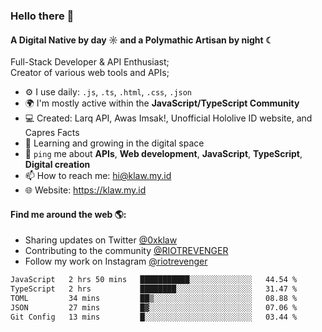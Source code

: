 ### Hello there 👋
#### A Digital Native by day ☼ and a Polymathic Artisan by night ☾

Full-Stack Developer & API Enthusiast;<br>
Creator of various web tools and APIs;

- ⚙️ I use daily: `.js`, `.ts`, `.html`, `.css`, `.json`
- 🌍 I'm mostly active within the **JavaScript/TypeScript Community**
- 💻 Created: Larq API, Awas Imsak!, Unofficial Hololive ID website, and Capres Facts
- 🌱 Learning and growing in the digital space
- 💬 `ping` me about **APIs**, **Web development**, **JavaScript**, **TypeScript**, **Digital creation**
- 📫 How to reach me: hi@klaw.my.id
- 🌐 Website: https://klaw.my.id

#### Find me around the web 🌎:
- Sharing updates on Twitter [@0xklaw](https://twitter.com/0xklaw)
- Contributing to the community [@RIOTREVENGER](https://twitter.com/RIOTREVENGER)
- Follow my work on Instagram [@riotrevenger](https://instagram.com/riotrevenger)

<!--START_SECTION:waka-->

```txt
JavaScript   2 hrs 50 mins   ███████████░░░░░░░░░░░░░░   44.54 %
TypeScript   2 hrs           ████████░░░░░░░░░░░░░░░░░   31.47 %
TOML         34 mins         ██▒░░░░░░░░░░░░░░░░░░░░░░   08.88 %
JSON         27 mins         █▓░░░░░░░░░░░░░░░░░░░░░░░   07.06 %
Git Config   13 mins         █░░░░░░░░░░░░░░░░░░░░░░░░   03.44 %
```

<!--END_SECTION:waka-->

<!--unk0e-ctrlmd-blitzh-Klöggr-https://codepen.io/nikillpop/pen/VdJjJW-->
